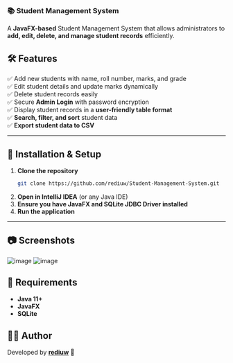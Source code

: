 ### **📚 Student Management System**  

A **JavaFX-based** Student Management System that allows administrators to **add, edit, delete, and manage student records** efficiently.  


## **🛠 Features**  
✅ Add new students with name, roll number, marks, and grade  
✅ Edit student details and update marks dynamically  
✅ Delete student records easily  
✅ Secure **Admin Login** with password encryption  
✅ Display student records in a **user-friendly table format**  
✅ **Search, filter, and sort** student data  
✅ **Export student data to CSV**  

---

## **🔧 Installation & Setup**  
1. **Clone the repository**  
   ```bash
   git clone https://github.com/rediuw/Student-Management-System.git
   ```
2. **Open in IntelliJ IDEA** (or any Java IDE)  
3. **Ensure you have JavaFX and SQLite JDBC Driver installed**  
4. **Run the application**  

---

## **📷 Screenshots**  
![image](https://github.com/user-attachments/assets/33100df9-1161-442c-8615-8bd347ff211f)
![image](https://github.com/user-attachments/assets/f44ddd55-fea8-4ce6-afa5-bfe4d42c3299)


## **🛑 Requirements**  
- **Java 11+**  
- **JavaFX**  
- **SQLite**  

## **👨‍💻 Author**  
Developed by **[rediuw](https://github.com/rediuw)** 🚀  

